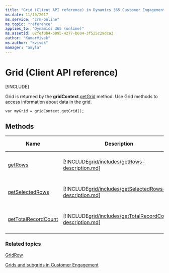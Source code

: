 ```yaml
---
title: "Grid (Client API reference) in Dynamics 365 Customer Engagement| MicrosoftDocs"
ms.date: 11/10/2017
ms.service: "crm-online"
ms.topic: "reference"
applies_to: "Dynamics 365 (online)"
ms.assetid: 02fef0b4-b895-4277-b604-3f525c29dca3
author: "KumarVivek"
ms.author: "kvivek"
manager: "amyla"
---
```

# Grid (Client API reference)

[!INCLUDE[](../../../../includes/cc_applies_to_update_9_0_0.md)]

Grid is returned by the **gridContext**.[getGrid](gridcontrol/getGrid.md) method. Use Grid methods to access information about data in the grid.

`var myGrid = gridContext.getGrid();`

## Methods

|                        Name                        |                                                  Description                                                   |        Available for         |
|----------------------------------------------------|----------------------------------------------------------------------------------------------------------------|------------------------------|
|             [getRows](grid/getRows.md)             |             [!INCLUDE[grid/includes/getRows-description.md](grid/includes/getRows-description.md)]             | Read-only and editable grids |
|     [getSelectedRows](grid/getSelectedRows.md)     |     [!INCLUDE[grid/includes/getSelectedRows-description.md](grid/includes/getSelectedRows-description.md)]     | Read-only and editable grids |
| [getTotalRecordCount](grid/getTotalRecordCount.md) | [!INCLUDE[grid/includes/getTotalRecordCount-description.md](grid/includes/getTotalRecordCount-description.md)] | Read-only and editable grids |

### Related topics

[GridRow](gridrow.md)

[Grids and subgrids in Customer Engagement](../grids.md)

